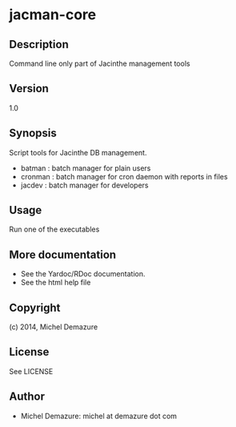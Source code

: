 # jacman-core

## Description
  Command line only part of Jacinthe management tools

## Version
  1.0

## Synopsis
Script tools for Jacinthe DB management.

  * batman  : batch manager for plain users
  * cronman : batch manager for cron daemon with reports in files
  * jacdev  : batch manager for developers

## Usage
  Run one of the executables

## More documentation
  * See the Yardoc/RDoc documentation.
  * See the html help file

## Copyright
  (c) 2014, Michel Demazure

## License
  See LICENSE

## Author
* Michel Demazure: michel at demazure dot com

